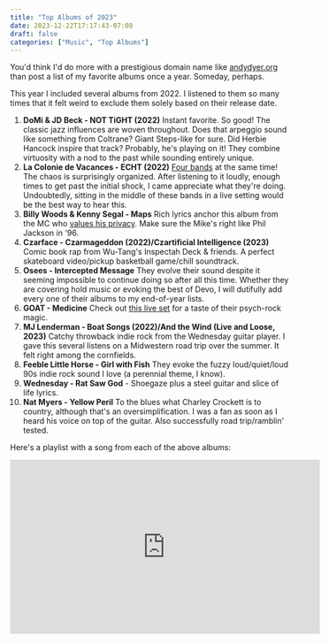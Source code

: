 ```yaml
---
title: "Top Albums of 2023"
date: 2023-12-22T17:17:43-07:00
draft: false
categories: ["Music", "Top Albums"]
---
```


You'd think I'd do more with a prestigious domain name like [andydyer.org](https://andydyer.org) than post a list of my favorite albums once a year. Someday, perhaps.

This year I included several albums from 2022. I listened to them so many times that it felt weird to exclude them solely based on their release date.

1. **DoMi & JD Beck - NOT TiGHT (2022)** Instant favorite. So good! The classic jazz influences are woven throughout. Does that arpeggio sound like something from Coltrane? Giant Steps-like for sure. Did Herbie Hancock inspire that track? Probably, he's playing on it! They combine virtuosity with a nod to the past while sounding entirely unique.
1. **La Colonie de Vacances - ECHT (2022)** [Four bands](https://www.musicglue.com/la-colonie-de-vacances/about) at the same time! The chaos is surprisingly organized. After listening to it loudly, enough times to get past the initial shock, I came appreciate what they're doing. Undoubtedly, sitting in the middle of these bands in a live setting would be the best way to hear this.
1. **Billy Woods & Kenny Segal - Maps** Rich lyrics anchor this album from the MC who [values his privacy](https://www.reddit.com/r/Billywoods/comments/o3lplf/re_the_blurred_face/). Make sure the Mike's right like Phil Jackson in '96.
1. **Czarface - Czarmageddon (2022)/Czartificial Intelligence (2023)** Comic book rap from Wu-Tang's Inspectah Deck & friends. A perfect skateboard video/pickup basketball game/chill soundtrack.
1. **Osees - Intercepted Message** They evolve their sound despite it seeming impossible to continue doing so after all this time. Whether they are covering hold music or evoking the best of Devo, I will dutifully add every one of their albums to my end-of-year lists.
1. **GOAT - Medicine** Check out [this live set](https://www.youtube.com/watch?v=RNMuGxuJuv0) for a taste of their psych-rock magic.
1. **MJ Lenderman - Boat Songs (2022)/And the Wind (Live and Loose, 2023)** Catchy throwback indie rock from the Wednesday guitar player. I gave this several listens on a Midwestern road trip over the summer. It felt right among the cornfields.
1. **Feeble Little Horse - Girl with Fish** They evoke the fuzzy loud/quiet/loud 90s indie rock sound I love (a perennial theme, I know).
1. **Wednesday - Rat Saw God** - Shoegaze plus a steel guitar and slice of life lyrics.
1. **Nat Myers - Yellow Peril** To the blues what Charley Crockett is to country, although that's an oversimplification. I was a fan as soon as I heard his voice on top of the guitar. Also successfully road trip/ramblin' tested.

Here's a playlist with a song from each of the above albums:

<iframe width="560" height="315" src="https://www.youtube.com/embed/videoseries?list=PLiOTTgupZ1CCizcGzFeNHwjvrumSZ11rD" frameborder="0" allow="accelerometer; autoplay; encrypted-media; gyroscope; picture-in-picture" allowfullscreen></iframe>
